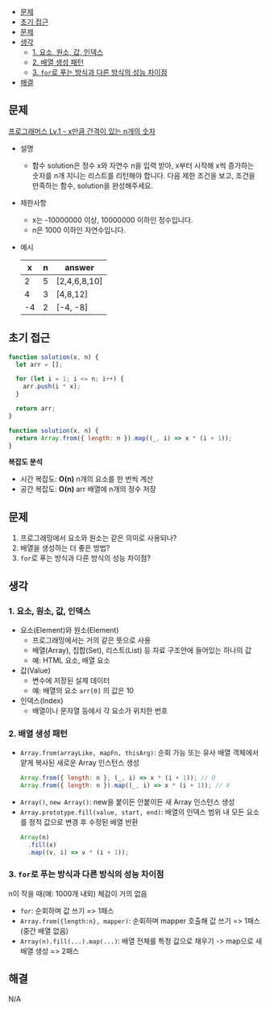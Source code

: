 - [문제](#문제)
- [초기 접근](#초기-접근)
- [문제](#문제-1)
- [생각](#생각)
  - [1. 요소, 원소, 값, 인덱스](#1-요소-원소-값-인덱스)
  - [2. 배열 생성 패턴](#2-배열-생성-패턴)
  - [3. `for`로 푸는 방식과 다른 방식의 성능 차이점](#3-for로-푸는-방식과-다른-방식의-성능-차이점)
- [해결](#해결)

## 문제

[프로그래머스 Lv.1 - x만큼 간격이 있는 n개의 숫자](https://school.programmers.co.kr/learn/courses/30/lessons/12954)

- 설명

  - 함수 solution은 정수 x와 자연수 n을 입력 받아, x부터 시작해 x씩 증가하는 숫자를 n개 지니는 리스트를 리턴해야 합니다. 다음 제한 조건을 보고, 조건을 만족하는 함수, solution을 완성해주세요.

- 제한사항

  - x는 -10000000 이상, 10000000 이하인 정수입니다.
  - n은 1000 이하인 자연수입니다.

- 예시

  | x   | n   | answer       |
  | --- | --- | ------------ |
  | 2   | 5   | [2,4,6,8,10] |
  | 4   | 3   | [4,8,12]     |
  | -4  | 2   | [-4, -8]     |

## 초기 접근

```javascript
function solution(x, n) {
  let arr = [];

  for (let i = 1; i <= n; i++) {
    arr.push(i * x);
  }

  return arr;
}
```

```javascript
function solution(x, n) {
  return Array.from({ length: n }).map((_, i) => x * (i + 1));
}
```

**복잡도 분석**

- 시간 복잡도: **O(n)** n개의 요소를 한 번씩 계산
- 공간 복잡도: **O(n)** arr 배열에 n개의 정수 저장

## 문제

1. 프로그래밍에서 요소와 원소는 같은 의미로 사용되나?
2. 배열을 생성하는 더 좋은 방법?
3. `for`로 푸는 방식과 다른 방식의 성능 차이점?

## 생각

### 1. 요소, 원소, 값, 인덱스

- 요소(Element)와 원소(Element)
  - 프로그래밍에서는 거의 같은 뜻으로 사용
  - 배열(Array), 집합(Set), 리스트(List) 등 자료 구조안에 들어있는 하나의 값
  - 예: HTML 요소, 배열 요소
- 값(Value)
  - 변수에 저장된 실제 데이터
  - 예: 배열의 요소 `arr[0]` 의 값은 10
- 인덱스(Index)
  - 배열이나 문자열 등에서 각 요소가 위치한 번호

### 2. 배열 생성 패턴

- `Array.from(arrayLike, mapFn, thisArg)`: 순회 가능 또는 유사 배열 객체에서 얕게 복사된 새로운 Array 인스턴스 생성
  ```javascript
  Array.from({ length: n }, (_, i) => x * (i + 1)); // O
  Array.from({ length: n }).map((_, i) => x * (i + 1)); // X
  ```
- `Array()`, `new Array()`: new을 붙이든 안붙이든 새 Array 인스턴스 생성
- `Array.prototype.fill(value, start, end)`: 배열의 인덱스 범위 내 모든 요소를 정적 값으로 변경 후 수정된 배열 반환
  ```javascript
  Array(n)
    .fill(x)
    .map((v, i) => v * (i + 1));
  ```

### 3. `for`로 푸는 방식과 다른 방식의 성능 차이점

n이 작을 때(예: 1000개 내외) 체감이 거의 없음

- `for`: 순회하며 값 쓰기 => 1패스
- `Array.from({length:n}, mapper)`: 순회하며 mapper 호출해 값 쓰기 => 1패스 (중간 배열 없음)
- `Array(n).fill(...).map(...)`: 배열 전체를 특정 값으로 채우기 -> map으로 새 배열 생성 => 2패스

## 해결

N/A
